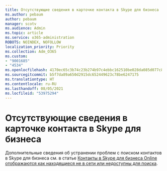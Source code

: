 ```yaml
---
title: Отсутствующие сведения в карточке контакта в Skype для бизнеса
ms.author: pebaum
author: pebaum
manager: scotv
ms.audience: Admin
ms.topic: article
ms.service: o365-administration
ROBOTS: NOINDEX, NOFOLLOW
localization_priority: Priority
ms.collection: Adm_O365
ms.custom:
- "9001685"
- "4534"
ms.openlocfilehash: 4170ec65c3b74c23b274b97c4ebbc162510be028da085d077c8bc69d5c6ba227
ms.sourcegitcommit: b5f7da89a650d2915dc652449623c78be6247175
ms.translationtype: HT
ms.contentlocale: ru-RU
ms.lasthandoff: 08/05/2021
ms.locfileid: "53975294"
---
```

# <a name="missing-contact-card-information-in-skype-for-business"></a>Отсутствующие сведения в карточке контакта в Skype для бизнеса

Дополнительные сведения об устранении проблем с поиском контактов в Skype для бизнеса см. в статье [Контакты в Skype для бизнеса Online отображаются как находящиеся не в сети или недоступны для поиска](https://docs.microsoft.com/skypeforbusiness/troubleshoot/online-contacts/contacts-offline-not-searchable).
